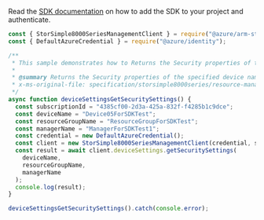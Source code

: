 Read the [SDK documentation](https://github.com/Azure/azure-sdk-for-js/blob/%40azure%2Farm-storsimple8000series_2.0.1/sdk/storsimple8000series/arm-storsimple8000series/README.md) on how to add the SDK to your project and authenticate.

```javascript
const { StorSimple8000SeriesManagementClient } = require("@azure/arm-storsimple8000series");
const { DefaultAzureCredential } = require("@azure/identity");

/**
 * This sample demonstrates how to Returns the Security properties of the specified device name.
 *
 * @summary Returns the Security properties of the specified device name.
 * x-ms-original-file: specification/storsimple8000series/resource-manager/Microsoft.StorSimple/stable/2017-06-01/examples/DeviceSettingsGetSecuritySettings.json
 */
async function deviceSettingsGetSecuritySettings() {
  const subscriptionId = "4385cf00-2d3a-425a-832f-f4285b1c9dce";
  const deviceName = "Device05ForSDKTest";
  const resourceGroupName = "ResourceGroupForSDKTest";
  const managerName = "ManagerForSDKTest1";
  const credential = new DefaultAzureCredential();
  const client = new StorSimple8000SeriesManagementClient(credential, subscriptionId);
  const result = await client.deviceSettings.getSecuritySettings(
    deviceName,
    resourceGroupName,
    managerName
  );
  console.log(result);
}

deviceSettingsGetSecuritySettings().catch(console.error);
```
